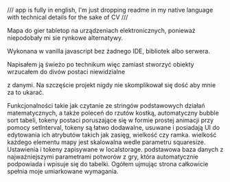 
/// app is fully in english, I'm just dropping readme in my native language with technical details for the sake of CV ///

Mapa do gier tabletop na urządzeniach elektronicznych, ponieważ niepodobały mi sie rynkowe alternatywy. 

Wykonana w vanilla javascript bez żadnego IDE, bibliotek albo serwera.

Napisałem ją świeżo po technikum więc zamiast stworzyć obiekty wrzucałem do divów postaci niewidzialne <p> z danymi. Na szczęście projekt nigdy nie skomplikował się dość aby mnie za to ukarać.

Funkcjonalności takie jak czytanie ze stringów podstawowych działań matematycznych, a także poleceń do rzutów kostką, automatyczny bubble sort tabeli, tokeny postaci poruszające się w formie prostej animacji przy pomocy setInterval, tokeny są łatwo dodawalne, usuwane i posiadają UI do edytowania ich atrybutów takich jak zasięg, wielkość czy ramka. wielkość każdego elementu mapy jest skalowalna wedle parametru squaresize. Ustawienia i tokeny zapisywane w localstorage. podstawowa baza danych z najważniejszymi parametrami potworów z gry, która automatycznie podpowiada i wpisuje się do tabelki. Ogółem ujmując strona całkowicie spełnia moje umiarkowane wymagania.
